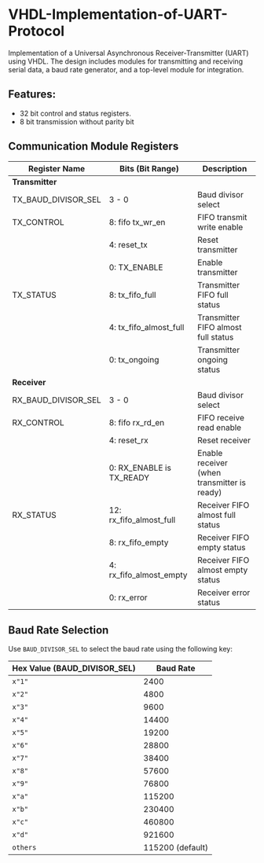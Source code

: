 # VHDL-Implementation-of-UART-Protocol
Implementation of a Universal Asynchronous Receiver-Transmitter (UART) using VHDL. The design includes modules for transmitting and receiving serial data, a baud rate generator, and a top-level module for integration.

## Features:
- 32 bit control and status registers.
- 8 bit transmission without parity bit

## Communication Module Registers

| Register Name          | Bits (Bit Range)         | Description                                              |
|------------------------|--------------------------|----------------------------------------------------------|
| **Transmitter**        |                          |                                                          |
| TX_BAUD_DIVISOR_SEL    | 3 - 0                    | Baud divisor select                                      |
| TX_CONTROL             | 8: fifo tx_wr_en         | FIFO transmit write enable                               |
|                        | 4: reset_tx              | Reset transmitter                                        |
|                        | 0: TX_ENABLE             | Enable transmitter                                      |
| TX_STATUS              | 8: tx_fifo_full          | Transmitter FIFO full status                             |
|                        | 4: tx_fifo_almost_full   | Transmitter FIFO almost full status                      |
|                        | 0: tx_ongoing            | Transmitter ongoing status                               |
| **Receiver**           |                          |                                                          |
| RX_BAUD_DIVISOR_SEL    | 3 - 0                    | Baud divisor select                                      |
| RX_CONTROL             | 8: fifo rx_rd_en         | FIFO receive read enable                                 |
|                        | 4: reset_rx              | Reset receiver                                           |
|                        | 0: RX_ENABLE is TX_READY | Enable receiver (when transmitter is ready)              |
| RX_STATUS              | 12: rx_fifo_almost_full  | Receiver FIFO almost full status                          |
|                        | 8: rx_fifo_empty         | Receiver FIFO empty status                               |
|                        | 4: rx_fifo_almost_empty  | Receiver FIFO almost empty status                        |
|                        | 0: rx_error              | Receiver error status                                    |

## Baud Rate Selection

Use `BAUD_DIVISOR_SEL` to select the baud rate using the following key:

| Hex Value (BAUD_DIVISOR_SEL) | Baud Rate  |
|------------------------------|------------|
| `x"1"`                       | 2400       |
| `x"2"`                       | 4800       |
| `x"3"`                       | 9600       |
| `x"4"`                       | 14400      |
| `x"5"`                       | 19200      |
| `x"6"`                       | 28800      |
| `x"7"`                       | 38400      |
| `x"8"`                       | 57600      |
| `x"9"`                       | 76800      |
| `x"a"`                       | 115200     |
| `x"b"`                       | 230400     |
| `x"c"`                       | 460800     |
| `x"d"`                       | 921600     |
| `others`                     | 115200 (default) |

